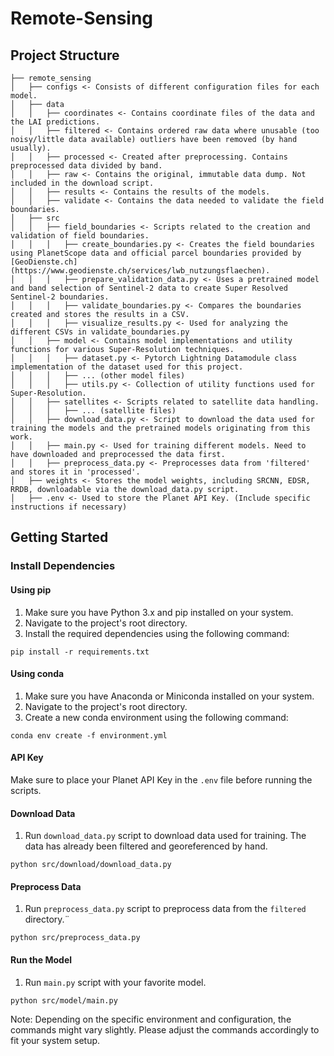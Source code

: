 # Remote-Sensing

## Project Structure

```
├── remote_sensing
│   ├── configs <- Consists of different configuration files for each model.
│   ├── data
│   │   ├── coordinates <- Contains coordinate files of the data and the LAI predictions.
│   │   ├── filtered <- Contains ordered raw data where unusable (too noisy/little data available) outliers have been removed (by hand usually).
│   │   ├── processed <- Created after preprocessing. Contains preprocessed data divided by band.
│   │   ├── raw <- Contains the original, immutable data dump. Not included in the download script.
│   │   ├── results <- Contains the results of the models.
│   │   ├── validate <- Contains the data needed to validate the field boundaries.
│   ├── src
│   │   ├── field_boundaries <- Scripts related to the creation and validation of field boundaries.
│   │   │   ├── create_boundaries.py <- Creates the field boundaries using PlanetScope data and official parcel boundaries provided by [GeoDienste.ch](https://www.geodienste.ch/services/lwb_nutzungsflaechen).
│   │   │   ├── prepare_validation_data.py <- Uses a pretrained model and band selection of Sentinel-2 data to create Super Resolved Sentinel-2 boundaries.
│   │   │   ├── validate_boundaries.py <- Compares the boundaries created and stores the results in a CSV.
│   │   │   ├── visualize_results.py <- Used for analyzing the different CSVs in validate_boundaries.py
│   │   ├── model <- Contains model implementations and utility functions for various Super-Resolution techniques.
│   │   │   ├── dataset.py <- Pytorch Lightning Datamodule class implementation of the dataset used for this project.
│   │   │   ├── ... (other model files)
│   │   │   ├── utils.py <- Collection of utility functions used for Super-Resolution.
│   │   ├── satellites <- Scripts related to satellite data handling.
│   │   │   ├── ... (satellite files)
│   │   ├── download_data.py <- Script to download the data used for training the models and the pretrained models originating from this work.
│   │   ├── main.py <- Used for training different models. Need to have downloaded and preprocessed the data first.
│   │   ├── preprocess_data.py <- Preprocesses data from 'filtered' and stores it in 'processed'.
│   ├── weights <- Stores the model weights, including SRCNN, EDSR, RRDB, downloadable via the download_data.py script.
│   ├── .env <- Used to store the Planet API Key. (Include specific instructions if necessary)
```


## Getting Started

### Install Dependencies

#### Using pip

1. Make sure you have Python 3.x and pip installed on your system.
2. Navigate to the project's root directory.
3. Install the required dependencies using the following command:

```shell
pip install -r requirements.txt
```

#### Using conda
1. Make sure you have Anaconda or Miniconda installed on your system.
2. Navigate to the project's root directory.
3. Create a new conda environment using the following command:

```shell
conda env create -f environment.yml

```

#### API Key
Make sure to place your Planet API Key in the `.env` file before running the scripts.

#### Download Data

1. Run `download_data.py` script to download data used for training. The data has already been filtered and georeferenced by hand.

```shell
python src/download/download_data.py

```

#### Preprocess Data

1. Run `preprocess_data.py` script to preprocess data from the `filtered` directory.¨

```shell
python src/preprocess_data.py

```

#### Run the Model

1. Run `main.py` script with your favorite model.

```shell
python src/model/main.py

```

Note: Depending on the specific environment and configuration, the commands might vary slightly. Please adjust the commands accordingly to fit your system setup.




